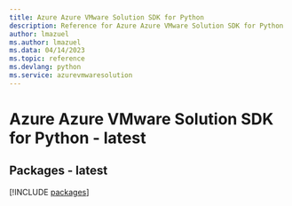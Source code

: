 ```yaml
---
title: Azure Azure VMware Solution SDK for Python
description: Reference for Azure Azure VMware Solution SDK for Python
author: lmazuel
ms.author: lmazuel
ms.data: 04/14/2023
ms.topic: reference
ms.devlang: python
ms.service: azurevmwaresolution
---
```

# Azure Azure VMware Solution SDK for Python - latest
## Packages - latest
[!INCLUDE [packages](azure-vmware-solution-index.md)]